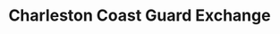 ---
title: "Charleston Coast Guard Exchange"
url: /charleston/charleston-coast-guard-exchange/
shop: military
---